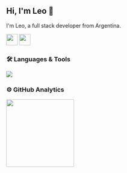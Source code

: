 ## Hi, I'm Leo 👋

I'm Leo, a full stack developer from Argentina.

<section>
  <img
    src="https://img.shields.io/badge/LinkedIn-0A66C2?style=for-the-badge&logo=linkedin&logoColor=white"
    height="30em"
  />
  <img
    src="https://img.shields.io/badge/my_portfolio-181818?style=for-the-badge&logo=ko-fi&logoColor=white"
    height="30em"
  />
</section>

### 🛠️ Languages & Tools

<img
  src="https://skillicons.dev/icons?i=js,ts,react,nodejs,express,postgresql,html,css,tailwind,git,github,vscode&perline=6"
/>

### ⚙️ GitHub Analytics

<img
  src="https://github-readme-stats.vercel.app/api/top-langs?username=leotroche&show_icons=true&locale=en&layout=compact&theme=dark"
  height="180em"
/>
